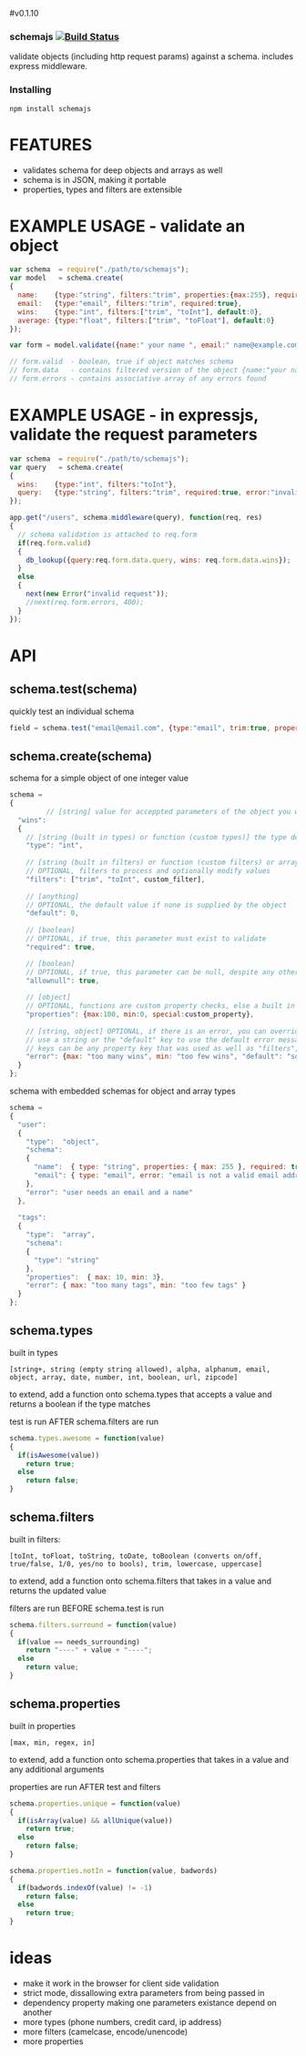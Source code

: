 #v0.1.10

### schemajs [![Build Status](https://secure.travis-ci.org/eleith/schemajs.png)](http://travis-ci.org/eleith/schemajs)

validate objects (including http request params) against a schema. includes express middleware.

### Installing 

	npm install schemajs

# FEATURES
 - validates schema for deep objects and arrays as well
 - schema is in JSON, making it portable
 - properties, types and filters are extensible

# EXAMPLE USAGE - validate an object
```javascript
var schema  = require("./path/to/schemajs");
var model   = schema.create(
{
  name:	   {type:"string", filters:"trim", properties:{max:255}, required:true},
  email:   {type:"email", filters:"trim", required:true},
  wins:    {type:"int", filters:["trim", "toInt"], default:0},
  average: {type:"float", filters:["trim", "toFloat"], default:0}
});

var form = model.validate({name:" your name ", email:" name@example.com "});

// form.valid  - boolean, true if object matches schema
// form.data   - contains filtered version of the object {name:"your name", email:"name@example.com", wins:0, average:0}
// form.errors - contains associative array of any errors found
```

# EXAMPLE USAGE - in expressjs, validate the request parameters
```javascript
var schema  = require("./path/to/schemajs");
var query   = schema.create(
{
  wins:    {type:"int", filters:"toInt"},
  query:   {type:"string", filters:"trim", required:true, error:"invalid query"}
});

app.get("/users", schema.middleware(query), function(req, res)
{
  // schema validation is attached to req.form
  if(req.form.valid)
  {
    db_lookup({query:req.form.data.query, wins: req.form.data.wins});
  }
  else
  {
    next(new Error("invalid request"));
    //next(req.form.errors, 400);
  }
});
```
# API 

## schema.test(schema)

quickly test an individual schema

```javascript
field = schema.test("email@email.com", {type:"email", trim:true, properties:{min:5}});
```

## schema.create(schema)

schema for a simple object of one integer value

```javascript
schema =
{
         // [string] value for acceppted parameters of the object you want to test
  "wins":
  {
    // [string (built in types) or function (custom types)] the type declaration for accepted values
    "type": "int",
      
    // [string (built in filters) or function (custom filters) or array (mix and match!)] 
    // OPTIONAL, filters to process and optionally modify values
    "filters": ["trim", "toInt", custom_filter],
      
    // [anything] 
    // OPTIONAL, the default value if none is supplied by the object
    "default": 0,
      
    // [boolean] 
    // OPTIONAL, if true, this parameter must exist to validate
    "required": true,

    // [boolean] 
    // OPTIONAL, if true, this parameter can be null, despite any other rules
    "allownull": true,
 
    // [object] 
    // OPTIONAL, functions are custom property checks, else a built in property will be looked up
    "properties": {max:100, min:0, special:custom_property},
      
    // [string, object] OPTIONAL, if there is an error, you can override the message that is returned
    // use a string or the "default" key to use the default error message
    // keys can be any property key that was used as well as "filters", "required", "type"
    "error": {max: "too many wins", min: "too few wins", "default": "something is wrong with your wins value"}
  }
};
```

schema with embedded schemas for object and array types

```javascript
schema =
{
  "user":
  {
    "type":  "object",
    "schema":
    {
      "name":  { type: "string", properties: { max: 255 }, required: true},
      "email": { type: "email", error: "email is not a valid email address"}
    },
    "error": "user needs an email and a name"
  },
      
  "tags":
  {
    "type":  "array",
    "schema":
    {
      "type": "string"
    },
    "properties":  { max: 10, min: 3},
    "error": { max: "too many tags", min: "too few tags" }
  }
};
```	

## schema.types
	
built in types 

	[string+, string (empty string allowed), alpha, alphanum, email, object, array, date, number, int, boolean, url, zipcode]

to extend, add a function onto schema.types that accepts a value and returns a boolean if the type matches

test is run AFTER schema.filters are run

```javascript
schema.types.awesome = function(value)
{
  if(isAwesome(value))
    return true;
  else
    return false;
}
```
## schema.filters
	
built in filters:

	[toInt, toFloat, toString, toDate, toBoolean (converts on/off, true/false, 1/0, yes/no to bools), trim, lowercase, uppercase]

to extend, add a function onto schema.filters that takes in a value and returns the updated value

filters are run BEFORE schema.test is run

```javascript
schema.filters.surround = function(value)
{
  if(value == needs_surrounding)
    return "----" + value + "----";
  else
    return value;
}
```

## schema.properties

built in properties

	[max, min, regex, in]

to extend, add a function onto schema.properties that takes in a value and any additional arguments

properties are run AFTER test and filters

```javascript
schema.properties.unique = function(value)
{
  if(isArray(value) && allUnique(value))
    return true;
  else
    return false;
}

schema.properties.notIn = function(value, badwords)
{
  if(badwords.indexOf(value) != -1)
    return false;
  else
    return true;
}
```

# ideas

   - make it work in the browser for client side validation
   - strict mode, dissallowing extra parameters from being passed in
   - dependency property making one parameters existance depend on another
   - more types (phone numbers, credit card, ip address)
   - more filters (camelcase, encode/unencode)
   - more properties
